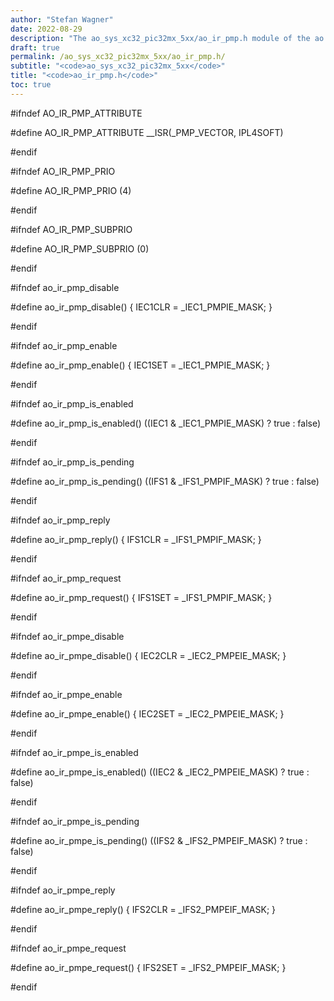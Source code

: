 ```yaml
---
author: "Stefan Wagner"
date: 2022-08-29
description: "The ao_sys_xc32_pic32mx_5xx/ao_ir_pmp.h module of the ao real-time operating system."
draft: true
permalink: /ao_sys_xc32_pic32mx_5xx/ao_ir_pmp.h/ 
subtitle: "<code>ao_sys_xc32_pic32mx_5xx</code>"
title: "<code>ao_ir_pmp.h</code>"
toc: true
---
```


#ifndef AO_IR_PMP_ATTRIBUTE

#define AO_IR_PMP_ATTRIBUTE         __ISR(_PMP_VECTOR, IPL4SOFT)

#endif

#ifndef AO_IR_PMP_PRIO

#define AO_IR_PMP_PRIO              (4)

#endif

#ifndef AO_IR_PMP_SUBPRIO

#define AO_IR_PMP_SUBPRIO           (0)

#endif

#ifndef ao_ir_pmp_disable

#define ao_ir_pmp_disable()         { IEC1CLR = _IEC1_PMPIE_MASK; }

#endif

#ifndef ao_ir_pmp_enable

#define ao_ir_pmp_enable()          { IEC1SET = _IEC1_PMPIE_MASK; }

#endif

#ifndef ao_ir_pmp_is_enabled

#define ao_ir_pmp_is_enabled()      ((IEC1 & _IEC1_PMPIE_MASK) ? true : false)

#endif

#ifndef ao_ir_pmp_is_pending

#define ao_ir_pmp_is_pending()      ((IFS1 & _IFS1_PMPIF_MASK) ? true : false)

#endif

#ifndef ao_ir_pmp_reply

#define ao_ir_pmp_reply()           { IFS1CLR = _IFS1_PMPIF_MASK; }

#endif

#ifndef ao_ir_pmp_request

#define ao_ir_pmp_request()         { IFS1SET = _IFS1_PMPIF_MASK; }

#endif

#ifndef ao_ir_pmpe_disable

#define ao_ir_pmpe_disable()        { IEC2CLR = _IEC2_PMPEIE_MASK; }

#endif

#ifndef ao_ir_pmpe_enable

#define ao_ir_pmpe_enable()         { IEC2SET = _IEC2_PMPEIE_MASK; }

#endif

#ifndef ao_ir_pmpe_is_enabled

#define ao_ir_pmpe_is_enabled()     ((IEC2 & _IEC2_PMPEIE_MASK) ? true : false)

#endif

#ifndef ao_ir_pmpe_is_pending

#define ao_ir_pmpe_is_pending()     ((IFS2 & _IFS2_PMPEIF_MASK) ? true : false)

#endif

#ifndef ao_ir_pmpe_reply

#define ao_ir_pmpe_reply()          { IFS2CLR = _IFS2_PMPEIF_MASK; }

#endif

#ifndef ao_ir_pmpe_request

#define ao_ir_pmpe_request()        { IFS2SET = _IFS2_PMPEIF_MASK; }

#endif

